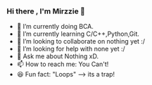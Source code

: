 ### Hi there , I'm Mirzzie 👋






- 🔭 I’m currently doing BCA.
- 🌱 I’m currently learning C/C++,Python,Git.
- 👯 I’m looking to collaborate on nothing yet :/
- 🤔 I’m looking for help with none yet :/
- 💬 Ask me about Nothing xD.
- 📫 How to reach me: You Can't! 
- 😆 Fun fact: "Loops" --> its a trap! 



